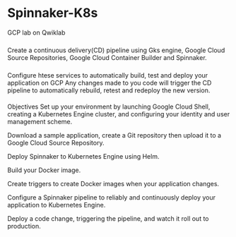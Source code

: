 # Spinnaker-K8s
GCP lab on Qwiklab

##### 
Create a continuous delivery(CD) pipeline using Gks engine, Google Cloud Source Repositories, Google Cloud Container Builder and Spinnaker.
###
Configure htese services to automatically build, test and deploy your application on GCP
Any changes made to you code will trigger the CD pipeline to automatically rebuild, retest and redeploy the new version.

####
Objectives
Set up your environment by launching Google Cloud Shell, creating a Kubernetes Engine cluster, and configuring your identity and user management scheme.

Download a sample application, create a Git repository then upload it to a Google Cloud Source Repository.

Deploy Spinnaker to Kubernetes Engine using Helm.

Build your Docker image.

Create triggers to create Docker images when your application changes.

Configure a Spinnaker pipeline to reliably and continuously deploy your application to Kubernetes Engine.

Deploy a code change, triggering the pipeline, and watch it roll out to production.

